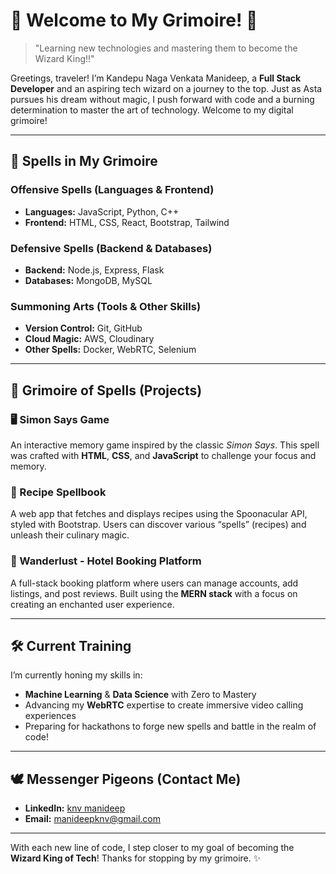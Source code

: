 # 🌟 Welcome to My Grimoire! 🌟

> "Learning new technologies and mastering them to become the Wizard King!!" 

Greetings, traveler! I’m Kandepu Naga Venkata Manideep, a **Full Stack Developer** and an aspiring tech wizard on a journey to the top. Just as Asta pursues his dream without magic, I push forward with code and a burning determination to master the art of technology. Welcome to my digital grimoire!

---


## 🔮 Spells in My Grimoire

### Offensive Spells (Languages & Frontend)
- **Languages:** JavaScript, Python, C++
- **Frontend:** HTML, CSS, React, Bootstrap, Tailwind
  
### Defensive Spells (Backend & Databases)
- **Backend:** Node.js, Express, Flask
- **Databases:** MongoDB, MySQL
  
### Summoning Arts (Tools & Other Skills)
- **Version Control:** Git, GitHub
- **Cloud Magic:** AWS, Cloudinary
- **Other Spells:** Docker, WebRTC, Selenium

---

## 📜 Grimoire of Spells (Projects)

### **🖥️ Simon Says Game**
An interactive memory game inspired by the classic *Simon Says*. This spell was crafted with **HTML**, **CSS**, and **JavaScript** to challenge your focus and memory.

### **🍲 Recipe Spellbook**
A web app that fetches and displays recipes using the Spoonacular API, styled with Bootstrap. Users can discover various “spells” (recipes) and unleash their culinary magic. 

### **🏨 Wanderlust - Hotel Booking Platform**
A full-stack booking platform where users can manage accounts, add listings, and post reviews. Built using the **MERN stack** with a focus on creating an enchanted user experience.

---

## 🛠️ Current Training

I’m currently honing my skills in:
- **Machine Learning** & **Data Science** with Zero to Mastery
- Advancing my **WebRTC** expertise to create immersive video calling experiences
- Preparing for hackathons to forge new spells and battle in the realm of code!

---

## 🕊️ Messenger Pigeons (Contact Me)

- **LinkedIn:** [knv manideep](https://www.linkedin.com/in/knv-manideep-81664926a/)
- **Email:** [manideepknv@gmail.com](mailto:manideepknv@gmail.com)

---

With each new line of code, I step closer to my goal of becoming the **Wizard King of Tech**! Thanks for stopping by my grimoire. ✨
